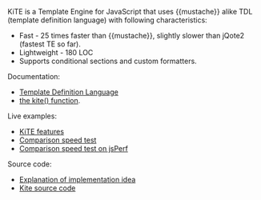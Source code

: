 KiTE is a Template Engine for JavaScript that uses {{mustache}} alike TDL (template definition language) with following characteristics:

  * Fast - 25 times faster than {{mustache}}, slightly slower than jQote2 (fastest TE so far).
  * Lightweight - 180 LOC
  * Supports conditional sections and custom formatters.

Documentation:
  * [Template Definition Language](TemplateDefintionLanguage.md)
  * [the kite() function](KiteFunction.md).

Live examples:
  * [KiTE features](http://terrainformatica.com/kite/test-kite.htm)
  * [Comparison speed test](http://terrainformatica.com/kite/speed-test.htm)
  * [Comparison speed test on jsPerf](http://jsperf.com/dom-vs-innerhtml-based-templating/99)

Source code:
  * [Explanation of implementation idea](IdeaExplanation.md)
  * [Kite source code](http://code.google.com/p/kite/source/browse/trunk/kite.js)
